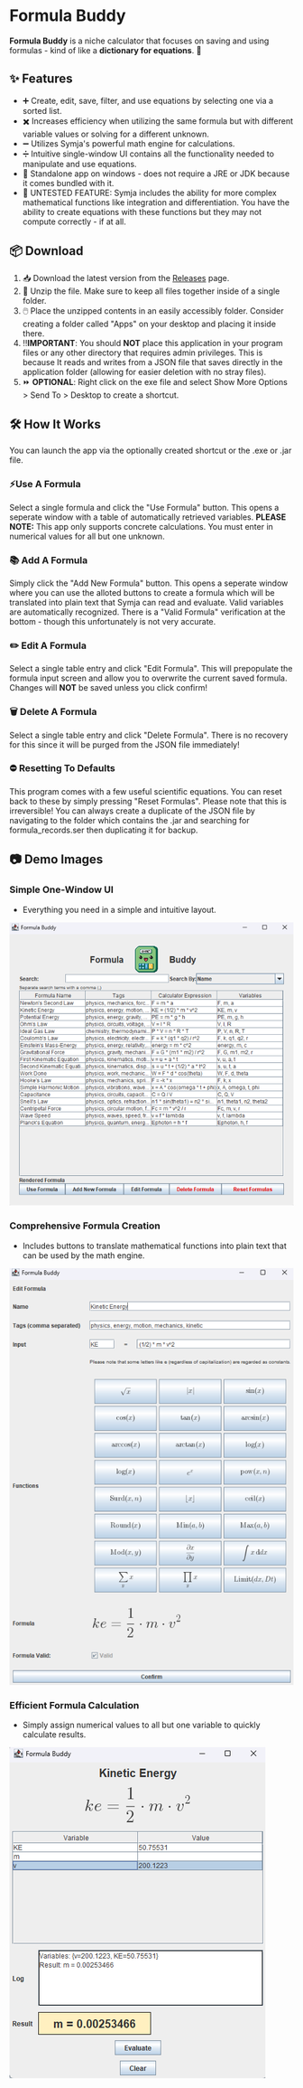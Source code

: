 # Formula Buddy

**Formula Buddy** is a niche calculator that focuses on saving and using formulas - kind of like a **dictionary for equations**. 📖

## ✨ Features 
- ➕ Create, edit, save, filter, and use equations by selecting one via a sorted list.
- ✖️ Increases efficiency when utilizing the same formula but with different variable values or solving for a different unknown. 
- ➖ Utilizes Symja's powerful math engine for calculations.
- ➗ Intuitive single-window UI contains all the functionality needed to manipulate and use equations.
- 🟰 Standalone app on windows - does not require a JRE or JDK because it comes bundled with it.
- 🤖 UNTESTED FEATURE: Symja includes the ability for more complex mathematical functions like integration and differentiation. You have the ability to create equations with these functions but they may not compute correctly - if at all.

## 📦 Download
1. 📥 Download the latest version from the [Releases](https://github.com/nmthomson14/FormulaBuddy/releases) page.
2. 📂 Unzip the file. Make sure to keep all files together inside of a single folder.
3. 🖱️ Place the unzipped contents in an easily accessibly folder. Consider creating a folder called "Apps" on your desktop and placing it inside there.
4. ‼️**IMPORTANT**: You should **NOT** place this application in your program files or any other directory that requires admin privileges. This is because It reads and writes from a JSON file that saves directly in the application folder (allowing for easier deletion with no stray files). 
5. ⏩ **OPTIONAL**: Right click on the exe file and select Show More Options > Send To > Desktop to create a shortcut.

## 🛠️ How It Works
You can launch the app via the optionally created shortcut or the .exe or .jar file.
### ⚡Use A Formula
Select a single formula and click the "Use Formula" button. This opens a seperate window with a table of automatically retrieved variables. **PLEASE NOTE:** This app only supports concrete calculations. You must enter in numerical values for all but one unknown.
### 📚 Add A Formula
Simply click the "Add New Formula" button. This opens a seperate window where you can use the alloted buttons to create a formula which will be translated into plain text that Symja can read and evaluate. Valid variables are automatically recognized. There is a "Valid Formula" verification at the bottom - though this unfortunately is not very accurate.
### ✏️ Edit A Formula
Select a single table entry and click "Edit Formula". This will prepopulate the formula input screen and allow you to overwrite the current saved formula. Changes will **NOT** be saved unless you click confirm!
### 🗑️ Delete A Formula
Select a single table entry and click "Delete Formula". There is no recovery for this since it will be purged from the JSON file immediately! 
### ⛔ Resetting To Defaults
This program comes with a few useful scientific equations. You can reset back to these by simply pressing "Reset Formulas". Please note that this is irreversible! You can always create a duplicate of the JSON file by navigating to the folder which contains the .jar and searching for formula_records.ser then duplicating it for backup.

## 📷 Demo Images

### Simple One-Window UI
- Everything you need in a simple and intuitive layout.

![HomeScreen](HomeScreen.png)

### Comprehensive Formula Creation
- Includes buttons to translate mathematical functions into plain text that can be used by the math engine.

![AddFormula](AddFormula.png)

### Efficient Formula Calculation
- Simply assign numerical values to all but one variable to quickly calculate results. 

![UseFormula](UseFormula.png)

